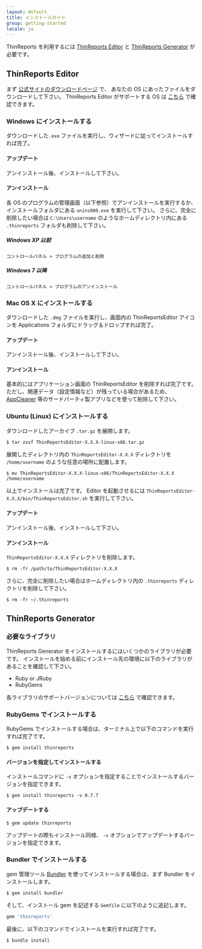 ```yaml
---
layout: default
title: インストールガイド
group: getting-started
locale: ja
---
```


ThinReports を利用するには [ThinReports Editor](http://www.thinreports.org/features/editor/) と
[ThinReports Generator](http://www.thinreports.org/features/generator/) が必要です。

## ThinReports Editor

まず [公式サイトのダウンロードページ](http://www.thinreports.org/download/) で、
あなたの OS にあったファイルをダウンロードして下さい。
ThinReports Editor がサポートする OS は [こちら](http://www.thinreports.org/features/editor/) で確認できます。

### Windows にインストールする

ダウンロードした`.exe` ファイルを実行し、ウィザードに従ってインストールすれば完了。

#### アップデート

アンインストール後、インストールして下さい。

#### アンインストール

各 OS のプログラムの管理画面（以下参照）でアンインストールを実行するか、インストールフォルダにある `unins000.exe` を実行して下さい。
さらに、完全に削除したい場合は `C:\Users\username` のようなホームディレクトリ内にある `.thinreports` フォルダも削除して下さい。

##### Windows XP 以前

```
コントロールパネル > プログラムの追加と削除
```

##### Windows 7 以降

```
コントロールパネル > プログラムのアンインストール
```

### Mac OS X にインストールする

ダウンロードした `.dmg` ファイルを実行し、画面内の ThinReportsEditor アイコンを
Applications フォルダにドラッグ＆ドロップすれば完了。

#### アップデート

アンインストール後、インストールして下さい。

#### アンインストール

基本的にはアプリケーション画面の ThinReportsEditor を削除すれば完了です。
ただし、関連データ（設定情報など）が残っている場合があるため、
[AppCleaner](http://www.freemacsoft.net/appcleaner/) 等のサードパーティ製アプリなどを使って削除して下さい。

### Ubuntu (Linux) にインストールする

ダウンロードしたアーカイブ `.tar.gz` を展開します。

```
$ tar zxvf ThinReportsEditor-X.X.X-linux-x86.tar.gz
```

展開したディレクトリ内の `ThinReportsEditor-X.X.X` ディレクトリを `/home/username` のような任意の場所に配置します。

```
$ mv ThinReportsEditor-X.X.X-linux-x86/ThinReportsEditor-X.X.X /home/username
```

以上でインストールは完了です。
Editor を起動させるには `ThinReportsEditor-X.X.X/bin/ThinReportsEditor.sh` を実行して下さい。

#### アップデート

アンインストール後、インストールして下さい。

#### アンインストール

`ThinReportsEditor-X.X.X` ディレクトリを削除します。

```
$ rm -fr /path/to/ThinReportsEditor-X.X.X
```

さらに、完全に削除したい場合はホームディレクトリ内の `.thinreports` ディレクトリを削除して下さい。

```
$ rm -fr ~/.thinreports
```

## ThinReports Generator

### 必要なライブラリ

ThinReports Generator をインストールするにはいくつかのライブラリが必要です。
インストールを始める前にインストール先の環境に以下のライブラリがあることを確認して下さい。

  * Ruby or JRuby
  * RubyGems

各ライブラリのサポートバージョンについては [こちら](http://www.thinreports.org/features/generator/) で確認できます。

### RubyGems でインストールする

RubyGems でインストールする場合は、ターミナル上で以下のコマンドを実行すれば完了です。

```
$ gem install thinreports
```

#### バージョンを指定してインストールする

インストールコマンドに `-v` オプションを指定することでインストールするバージョンを指定できます。

```
$ gem install thinreports -v 0.7.7
```

#### アップデートする

```
$ gem update thinreports
```

アップデートの際もインストール同様、 `-v` オプションでアップデートするバージョンを指定できます。

### Bundler でインストールする

gem 管理ツール [Bundler](http://bundler.io/) を使ってインストールする場合は、まず Bundler をインストールします。

```
$ gem install bundler
```

そして、インストール gem を記述する `Gemfile` に以下のように追記します。

``` ruby
gem 'thinreports'
```

最後に、以下のコマンドでインストールを実行すれば完了です。

```
$ bundle install
```
